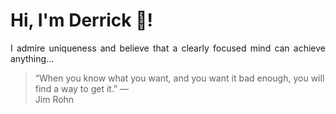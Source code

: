 # Hi, I'm Derrick 👋!
<p align="justify">I admire uniqueness and believe that a clearly focused mind can achieve anything...</p> 
<!-- #quote-start -->
<blockquote>&ldquo;When you know what you want, and you want it bad enough, you will find a way to get it.&rdquo; &mdash; <footer>Jim Rohn</footer></blockquote>
<!-- #quote-end -->
